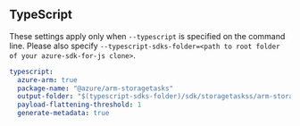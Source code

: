 ## TypeScript

These settings apply only when `--typescript` is specified on the command line.
Please also specify `--typescript-sdks-folder=<path to root folder of your azure-sdk-for-js clone>`.

```yaml $(typescript)
typescript:
  azure-arm: true
  package-name: "@azure/arm-storagetasks"
  output-folder: "$(typescript-sdks-folder)/sdk/storagetaskss/arm-storagetasks"
  payload-flattening-threshold: 1
  generate-metadata: true
```
